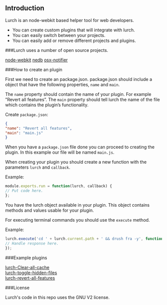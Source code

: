 ## Introduction


Lurch is an node-webkit based helper tool for web developers.

- You can create custom plugins that will integrate with lurch.
- You can easily switch between your projects.
- You can easily add or remove different projects and plugins.



###Lurch uses a number of open source projects.

[node-webkit](https://github.com/rogerwang/node-webkit)
[nedb](https://github.com/louischatriot/nedb)
[osx-notifier](https://github.com/chbrown/osx-notifier)


###How to create an plugin

First we need to create an package.json.
package.json should include a object that have the following properties, `name` and `main`.

The `name` property should contain the name of your plugin. For example ”Revert all features”.
The `main` property should tell lurch the name of the file which contains the plugin’s functionality.

Create `package.json`:

```json
{
"name": "Revert all features",
"main": "main.js"
}
```

When you have a `package.json` file done you can proceed to creating the plugin.
In this example our file will be named `main.js`.

When creating your plugin you should create a new function with the parameters `lurch` and `callback`.

Example:

```js
module.exports.run = function(lurch, callback) {
// Put code here.
};
```
You have the lurch object available in your plugin. This object contains methods and values usable for your plugin.

For executing terminal commands you should use the `execute` method.

Example:
```js
lurch.execute('cd ' + lurch.current.path + ' && drush fra -y', function(error, stdout, stderr) {
// Handle response here.
});
```

###Example plugins

[lurch-Clear-all-cache](https://github.com/ErikJohansson93/lurch-Clear-all-cache)     
[lurch-toggle-hidden-files](https://github.com/olofjohansson/lurch-toggle-hidden-files)     
[lurch-revert-all-features](https://github.com/ErikJohansson93/lurch-revert-all-features)       

###License

Lurch's code in this repo uses the GNU V2 license.


